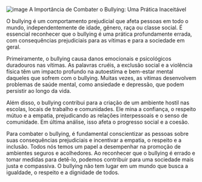 ![image](https://github.com/Rickygois/Projeto-Alura/assets/105313725/e192e952-cc4f-48de-9630-3a39a0bfe45d)
                                  A Importância de Combater o Bullying: Uma Prática Inaceitável

O bullying é um comportamento prejudicial que afeta pessoas em todo o mundo, independentemente de idade, gênero, raça ou classe social. É essencial reconhecer que o bullying é uma prática profundamente errada, com consequências prejudiciais para as vítimas e para a sociedade em geral.

Primeiramente, o bullying causa danos emocionais e psicológicos duradouros nas vítimas. As palavras cruéis, a exclusão social e a violência física têm um impacto profundo na autoestima e bem-estar mental daqueles que sofrem com o bullying. Muitas vezes, as vítimas desenvolvem problemas de saúde mental, como ansiedade e depressão, que podem persistir ao longo da vida.

Além disso, o bullying contribui para a criação de um ambiente hostil nas escolas, locais de trabalho e comunidades. Ele mina a confiança, o respeito mútuo e a empatia, prejudicando as relações interpessoais e o senso de comunidade. Em última análise, isso afeta o progresso social e a coesão.

Para combater o bullying, é fundamental conscientizar as pessoas sobre suas consequências prejudiciais e incentivar a empatia, o respeito e a inclusão. Todos nós temos um papel a desempenhar na promoção de ambientes seguros e acolhedores. Ao reconhecer que o bullying é errado e tomar medidas para detê-lo, podemos contribuir para uma sociedade mais justa e compassiva. O bullying não tem lugar em um mundo que busca a igualdade, o respeito e a dignidade de todos.
